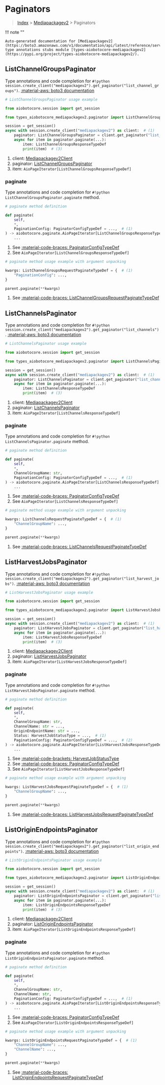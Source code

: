 # Paginators

> [Index](../README.md) > [Mediapackagev2](./README.md) > Paginators

!!! note ""

    Auto-generated documentation for [Mediapackagev2](https://boto3.amazonaws.com/v1/documentation/api/latest/reference/services/mediapackagev2.html#mediapackagev2)
    type annotations stubs module [types-aiobotocore-mediapackagev2](https://pypi.org/project/types-aiobotocore-mediapackagev2/).

## ListChannelGroupsPaginator

Type annotations and code completion for `#!python session.create_client("mediapackagev2").get_paginator("list_channel_groups")`.
[:material-aws: boto3 documentation](https://boto3.amazonaws.com/v1/documentation/api/latest/reference/services/mediapackagev2/paginator/ListChannelGroups.html#Mediapackagev2.Paginator.ListChannelGroups)

```python
# ListChannelGroupsPaginator usage example

from aiobotocore.session import get_session

from types_aiobotocore_mediapackagev2.paginator import ListChannelGroupsPaginator

session = get_session()
async with session.create_client("mediapackagev2") as client:  # (1)
    paginator: ListChannelGroupsPaginator = client.get_paginator("list_channel_groups")  # (2)
    async for item in paginator.paginate(...):
        item: ListChannelGroupsResponseTypeDef
        print(item)  # (3)
```

1. client: [Mediapackagev2Client](./client.md)
2. paginator: [ListChannelGroupsPaginator](./paginators.md#listchannelgroupspaginator)
3. item: `AioPageIterator[ListChannelGroupsResponseTypeDef]`


### paginate

Type annotations and code completion for `#!python ListChannelGroupsPaginator.paginate` method.

```python
# paginate method definition

def paginate(
    self,
    *,
    PaginationConfig: PaginatorConfigTypeDef = ...,  # (1)
) -> aiobotocore.paginate.AioPageIterator[ListChannelGroupsResponseTypeDef]:  # (2)
    ...
```

1. See [:material-code-braces: PaginatorConfigTypeDef](./type_defs.md#paginatorconfigtypedef)
2. See `AioPageIterator[ListChannelGroupsResponseTypeDef]`


```python
# paginate method usage example with argument unpacking

kwargs: ListChannelGroupsRequestPaginateTypeDef = {  # (1)
    "PaginationConfig": ...,
}

parent.paginate(**kwargs)
```

1. See [:material-code-braces: ListChannelGroupsRequestPaginateTypeDef](./type_defs.md#listchannelgroupsrequestpaginatetypedef)
## ListChannelsPaginator

Type annotations and code completion for `#!python session.create_client("mediapackagev2").get_paginator("list_channels")`.
[:material-aws: boto3 documentation](https://boto3.amazonaws.com/v1/documentation/api/latest/reference/services/mediapackagev2/paginator/ListChannels.html#Mediapackagev2.Paginator.ListChannels)

```python
# ListChannelsPaginator usage example

from aiobotocore.session import get_session

from types_aiobotocore_mediapackagev2.paginator import ListChannelsPaginator

session = get_session()
async with session.create_client("mediapackagev2") as client:  # (1)
    paginator: ListChannelsPaginator = client.get_paginator("list_channels")  # (2)
    async for item in paginator.paginate(...):
        item: ListChannelsResponseTypeDef
        print(item)  # (3)
```

1. client: [Mediapackagev2Client](./client.md)
2. paginator: [ListChannelsPaginator](./paginators.md#listchannelspaginator)
3. item: `AioPageIterator[ListChannelsResponseTypeDef]`


### paginate

Type annotations and code completion for `#!python ListChannelsPaginator.paginate` method.

```python
# paginate method definition

def paginate(
    self,
    *,
    ChannelGroupName: str,
    PaginationConfig: PaginatorConfigTypeDef = ...,  # (1)
) -> aiobotocore.paginate.AioPageIterator[ListChannelsResponseTypeDef]:  # (2)
    ...
```

1. See [:material-code-braces: PaginatorConfigTypeDef](./type_defs.md#paginatorconfigtypedef)
2. See `AioPageIterator[ListChannelsResponseTypeDef]`


```python
# paginate method usage example with argument unpacking

kwargs: ListChannelsRequestPaginateTypeDef = {  # (1)
    "ChannelGroupName": ...,
}

parent.paginate(**kwargs)
```

1. See [:material-code-braces: ListChannelsRequestPaginateTypeDef](./type_defs.md#listchannelsrequestpaginatetypedef)
## ListHarvestJobsPaginator

Type annotations and code completion for `#!python session.create_client("mediapackagev2").get_paginator("list_harvest_jobs")`.
[:material-aws: boto3 documentation](https://boto3.amazonaws.com/v1/documentation/api/latest/reference/services/mediapackagev2/paginator/ListHarvestJobs.html#Mediapackagev2.Paginator.ListHarvestJobs)

```python
# ListHarvestJobsPaginator usage example

from aiobotocore.session import get_session

from types_aiobotocore_mediapackagev2.paginator import ListHarvestJobsPaginator

session = get_session()
async with session.create_client("mediapackagev2") as client:  # (1)
    paginator: ListHarvestJobsPaginator = client.get_paginator("list_harvest_jobs")  # (2)
    async for item in paginator.paginate(...):
        item: ListHarvestJobsResponseTypeDef
        print(item)  # (3)
```

1. client: [Mediapackagev2Client](./client.md)
2. paginator: [ListHarvestJobsPaginator](./paginators.md#listharvestjobspaginator)
3. item: `AioPageIterator[ListHarvestJobsResponseTypeDef]`


### paginate

Type annotations and code completion for `#!python ListHarvestJobsPaginator.paginate` method.

```python
# paginate method definition

def paginate(
    self,
    *,
    ChannelGroupName: str,
    ChannelName: str = ...,
    OriginEndpointName: str = ...,
    Status: HarvestJobStatusType = ...,  # (1)
    PaginationConfig: PaginatorConfigTypeDef = ...,  # (2)
) -> aiobotocore.paginate.AioPageIterator[ListHarvestJobsResponseTypeDef]:  # (3)
    ...
```

1. See [:material-code-brackets: HarvestJobStatusType](./literals.md#harvestjobstatustype)
2. See [:material-code-braces: PaginatorConfigTypeDef](./type_defs.md#paginatorconfigtypedef)
3. See `AioPageIterator[ListHarvestJobsResponseTypeDef]`


```python
# paginate method usage example with argument unpacking

kwargs: ListHarvestJobsRequestPaginateTypeDef = {  # (1)
    "ChannelGroupName": ...,
}

parent.paginate(**kwargs)
```

1. See [:material-code-braces: ListHarvestJobsRequestPaginateTypeDef](./type_defs.md#listharvestjobsrequestpaginatetypedef)
## ListOriginEndpointsPaginator

Type annotations and code completion for `#!python session.create_client("mediapackagev2").get_paginator("list_origin_endpoints")`.
[:material-aws: boto3 documentation](https://boto3.amazonaws.com/v1/documentation/api/latest/reference/services/mediapackagev2/paginator/ListOriginEndpoints.html#Mediapackagev2.Paginator.ListOriginEndpoints)

```python
# ListOriginEndpointsPaginator usage example

from aiobotocore.session import get_session

from types_aiobotocore_mediapackagev2.paginator import ListOriginEndpointsPaginator

session = get_session()
async with session.create_client("mediapackagev2") as client:  # (1)
    paginator: ListOriginEndpointsPaginator = client.get_paginator("list_origin_endpoints")  # (2)
    async for item in paginator.paginate(...):
        item: ListOriginEndpointsResponseTypeDef
        print(item)  # (3)
```

1. client: [Mediapackagev2Client](./client.md)
2. paginator: [ListOriginEndpointsPaginator](./paginators.md#listoriginendpointspaginator)
3. item: `AioPageIterator[ListOriginEndpointsResponseTypeDef]`


### paginate

Type annotations and code completion for `#!python ListOriginEndpointsPaginator.paginate` method.

```python
# paginate method definition

def paginate(
    self,
    *,
    ChannelGroupName: str,
    ChannelName: str,
    PaginationConfig: PaginatorConfigTypeDef = ...,  # (1)
) -> aiobotocore.paginate.AioPageIterator[ListOriginEndpointsResponseTypeDef]:  # (2)
    ...
```

1. See [:material-code-braces: PaginatorConfigTypeDef](./type_defs.md#paginatorconfigtypedef)
2. See `AioPageIterator[ListOriginEndpointsResponseTypeDef]`


```python
# paginate method usage example with argument unpacking

kwargs: ListOriginEndpointsRequestPaginateTypeDef = {  # (1)
    "ChannelGroupName": ...,
    "ChannelName": ...,
}

parent.paginate(**kwargs)
```

1. See [:material-code-braces: ListOriginEndpointsRequestPaginateTypeDef](./type_defs.md#listoriginendpointsrequestpaginatetypedef)
